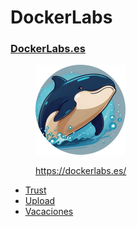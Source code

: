 # DockerLabs

### [DockerLabs.es](https://dockerlabs.es/)

<div align="left">

<figure><img src="../.gitbook/assets/image (244).png" alt="" width="144"><figcaption><p><a href="https://dockerlabs.es/">https://dockerlabs.es/</a></p></figcaption></figure>

</div>

* [Trust](trust.md)
* [Upload](upload.md)
* [Vacaciones](vacaciones.md)
